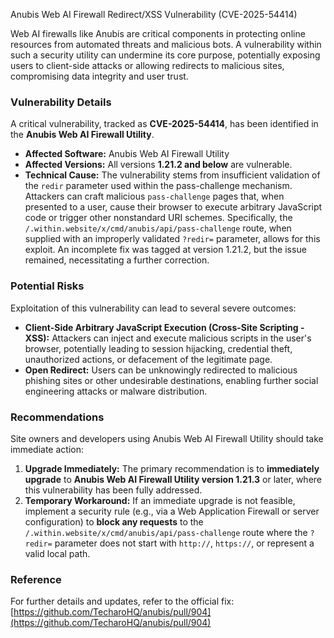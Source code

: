 Anubis Web AI Firewall Redirect/XSS Vulnerability (CVE-2025-54414)

Web AI firewalls like Anubis are critical components in protecting online resources from automated threats and malicious bots. A vulnerability within such a security utility can undermine its core purpose, potentially exposing users to client-side attacks or allowing redirects to malicious sites, compromising data integrity and user trust.

### Vulnerability Details

A critical vulnerability, tracked as **CVE-2025-54414**, has been identified in the **Anubis Web AI Firewall Utility**.

*   **Affected Software:** Anubis Web AI Firewall Utility
*   **Affected Versions:** All versions **1.21.2 and below** are vulnerable.
*   **Technical Cause:** The vulnerability stems from insufficient validation of the `redir` parameter used within the pass-challenge mechanism. Attackers can craft malicious `pass-challenge` pages that, when presented to a user, cause their browser to execute arbitrary JavaScript code or trigger other nonstandard URI schemes. Specifically, the `/.within.website/x/cmd/anubis/api/pass-challenge` route, when supplied with an improperly validated `?redir=` parameter, allows for this exploit. An incomplete fix was tagged at version 1.21.2, but the issue remained, necessitating a further correction.

### Potential Risks

Exploitation of this vulnerability can lead to several severe outcomes:

*   **Client-Side Arbitrary JavaScript Execution (Cross-Site Scripting - XSS):** Attackers can inject and execute malicious scripts in the user's browser, potentially leading to session hijacking, credential theft, unauthorized actions, or defacement of the legitimate page.
*   **Open Redirect:** Users can be unknowingly redirected to malicious phishing sites or other undesirable destinations, enabling further social engineering attacks or malware distribution.

### Recommendations

Site owners and developers using Anubis Web AI Firewall Utility should take immediate action:

1.  **Upgrade Immediately:** The primary recommendation is to **immediately upgrade** to **Anubis Web AI Firewall Utility version 1.21.3** or later, where this vulnerability has been fully addressed.
2.  **Temporary Workaround:** If an immediate upgrade is not feasible, implement a security rule (e.g., via a Web Application Firewall or server configuration) to **block any requests** to the `/.within.website/x/cmd/anubis/api/pass-challenge` route where the `?redir=` parameter does not start with `http://`, `https://`, or represent a valid local path.

### Reference

For further details and updates, refer to the official fix:
[https://github.com/TecharoHQ/anubis/pull/904](https://github.com/TecharoHQ/anubis/pull/904)